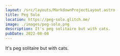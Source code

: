 ```yaml
---
layout: /src/layouts/MarkdownProjectLayout.astro
title: Peg Solo
location: https://peg-solo.glitch.me/
image: ./images/peg-solo.png
description: It's peg solitaire but with cats.
pubDate: 2022-08-08
---
```

It's peg solitaire but with cats.